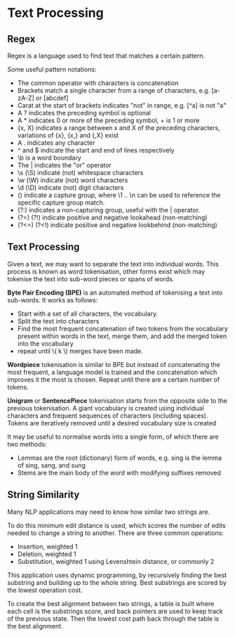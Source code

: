 # Text Processing

## Regex

Regex is a language used to find text that matches a certain pattern.

Some useful pattern notations:
- The common operator with characters is concatenation
- Brackets match a single character from a range of characters, e.g. \[a-zA-Z\] or \[abcdef\]
- Carat at the start of brackets indicates "not" in range, e.g. \[^a\] is not "a"
- A ? indicates the preceding symbol is optional
- A * indicates 0 or more of the preceding symbol, + is 1 or more
- {x, X} indicates a range between x and X of the preceding characters, variations of {x}, {x,} and {,X} exist
- A . indicates any character
- ^ and $ indicate the start and end of lines respectively
- \\b is a word boundary
- The | indicates the "or" operator
- \\s (\\S) indicate (not) whitespace characters
- \\w (\\W) indicate (not) word characters
- \\d (\\D) indicate (not) digit characters
- () indicate a capture group, where \\1 .. \\n can be used to reference the specific capture group match. 
- (?:) indicates a non-capturing group, useful with the | operator. 
- (?=) (?!) indicate positive and negative lookahead (non-matching)
- (?<=) (?<!) indicate positive and negative lookbehind (non-matching)

## Text Processing

Given a text, we may want to separate the text into individual words. This process is known as word tokenisation, other forms exist which may tokenise the text into sub-word pieces or spans of words.

**Byte Pair Encoding (BPE)** is an automated method of tokenising a text into sub-words. It works as follows:
- Start with a set of all characters, the vocabulary.
- Split the text into characters
- Find the most frequent concatenation of two tokens from the vocabulary present within words in the text, merge them, and add the merged token into the vocabulary
- repeat until \\( k \\) merges have been made.

**Wordpiece** tokenisation is similar to BPE but instead of concatenating the most frequent, a language model is trained and the concatenation which improves it the most is chosen. Repeat until there are a certain number of tokens.

**Unigram** or **SentencePiece** tokenisation starts from the opposite side to the previous tokenisation. A giant vocabulary is created using individual characters and frequent sequences of characters (including spaces). Tokens are iteratively removed until a desired vocabulary size is created

It may be useful to normalise words into a single form, of which there are two methods:
- Lemmas are the root (dictionary) form of words, e.g. sing is the lemma of sing, sang, and sung
- Stems are the main body of the word with modifying suffixes removed

## String Similarity

Many NLP applications may need to know how similar two strings are. 

To do this minimum edit distance is used, which scores the number of edits needed to change a string to another. There are three common operations:
- Insertion, weighted 1
- Deletion, weighted 1
- Substitution, weighted 1 using Levenshtein distance, or commonly 2 

This application uses dynamic programming, by recursively finding the best substring and building up to the whole string. Best substrings are scored by the lowest operation cost. 

To create the best alignment between two strings, a table is built where each cell is the substrings score, and back pointers are used to keep track of the previous state. Then the lowest cost path back through the table is the best alignment.

